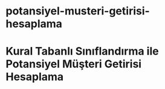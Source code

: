 # potansiyel-musteri-getirisi-hesaplama
# Kural Tabanlı Sınıflandırma ile Potansiyel Müşteri Getirisi Hesaplama
